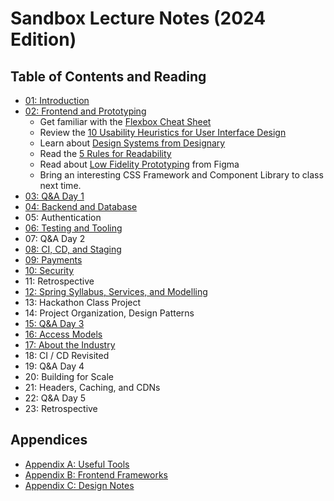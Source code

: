 # Sandbox Lecture Notes (2024 Edition)

## Table of Contents and Reading

- [01: Introduction](./01-Introduction.md)
- [02: Frontend and Prototyping](./02-Frontend-and-Prototyping.md)
  - Get familiar with the
    [Flexbox Cheat Sheet](https://css-tricks.com/snippets/css/a-guide-to-flexbox/)
  - Review the
    [10 Usability Heuristics for User Interface Design](https://www.nngroup.com/articles/ten-usability-heuristics/)
  - Learn about
    [Design Systems from Designary](https://blog.designary.com/p/spacing-systems-and-scales-ui-design)
  - Read the [5 Rules for Readability](https://winterpm.com/#)
  - Read about
    [Low Fidelity Prototyping](https://www.figma.com/resource-library/low-fidelity-prototyping/)
    from Figma
  - Bring an interesting CSS Framework and Component Library to class next time.
- [03: Q&A Day 1](./03-QnA-Day-1.md)
- [04: Backend and Database](./04-Backend-and-Database.md)
- 05: Authentication
- [06: Testing and Tooling](./06-Testing-and-Tooling.md)
- 07: Q&A Day 2
- [08: CI, CD, and Staging](./08-CI-CD-Staging.md)
- [09: Payments](./09-Payments.md)
- [10: Security](./10-Security.md)
- 11: Retrospective
- [12: Spring Syllabus, Services, and Modelling](./12-Spring-Syllabus-Services-Modelling.md)
- 13: Hackathon Class Project
- 14: Project Organization, Design Patterns
- [15: Q&A Day 3](./15-QnA-Day-3.md)
- [16: Access Models](./16-Access-Models.md)
- [17: About the Industry](./17-About-the-Industry.md)
- 18: CI / CD Revisited
- 19: Q&A Day 4
- 20: Building for Scale
- 21: Headers, Caching, and CDNs
- 22: Q&A Day 5
- 23: Retrospective

## Appendices

- [Appendix A: Useful Tools](./appendix/A-Tools.md)
- [Appendix B: Frontend Frameworks](./appendix/B-Frontend-Frameworks.md)
- [Appendix C: Design Notes](./appendix/C-Design-Notes.md)
